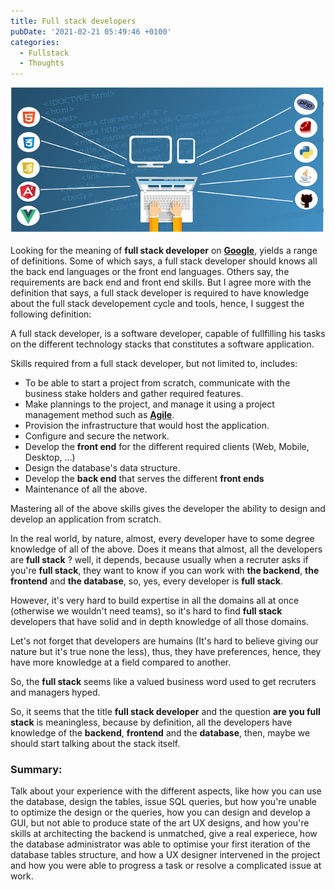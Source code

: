 ```yaml
---
title: Full stack developers
pubDate: '2021-02-21 05:49:46 +0100'
categories:
  - Fullstack
  - Thoughts
---
```


![Full stack developer](/assets/full-stack-developer.png "Full stack developer")

Looking for the meaning of **full stack developer** on [**Google**](https://www.google.com/search?q=full+stack+developer), yields a range of definitions. Some of which says, a full stack developer should knows all the back end languages or the front end languages. Others say, the requirements are back end and front end skills. But I agree more with the definition that says, a full stack developer is required to have knowledge about the full stack developement cycle and tools, hence, I suggest the following definition:

A full stack developer, is a software developer, capable of fullfilling his tasks on the different technology stacks that constitutes a software application.

Skills required from a full stack developer, but not limited to, includes:

- To be able to start a project from scratch, communicate with the business stake holders and gather required features.
- Make plannings to the project, and manage it using a project management method such as [**Agile**](https://en.wikipedia.org/wiki/Agile_software_development).
- Provision the infrastructure that would host the application.
- Configure and secure the network.
- Develop the **front end** for the different required clients (Web, Mobile, Desktop, ...)
- Design the database's data structure.
- Develop the **back end** that serves the different **front ends**
- Maintenance of all the above.

Mastering all of the above skills gives the developer the ability to design and develop an application from scratch.
 
In the real world, by nature, almost, every developer have to some degree knowledge of all of the above. Does it means that almost, all the developers are **full stack** ? well, it depends, because usually when a recruter asks if you're **full stack**, they want to know if you can work with **the backend**, **the frontend** and **the database**, so, yes, every developer is **full stack**.

However, it's very hard to build expertise in all the domains all at once (otherwise we wouldn't need teams), so it's hard to find **full stack** developers that have solid and in depth knowledge of all those domains.

Let's not forget that developers are humains (It's hard to believe giving our nature but it's true none the less), thus, they have preferences, hence, they have more knowledge at a field compared to another.

So, the **full stack** seems like a valued business word used to get recruters and managers hyped.

So, it seems that the title **full stack developer** and the question **are you full stack** is meaningless, because by definition, all the developers have knowledge of the **backend**, **frontend** and the **database**, then, maybe we should start talking about the stack itself.

### **Summary:**

Talk about your experience with the different aspects, like how you can use the database, design the tables, issue SQL queries, but how you're unable to optimize the design or the queries, how you can design and develop a GUI, but not able to produce state of the art UX designs, and how you're skills at architecting the backend is unmatched, give a real experiece, how the database administrator was able to optimise your first iteration of the database tables structure, and how a UX designer intervened in the project and how you were able to progress a task or resolve a complicated issue at work.
